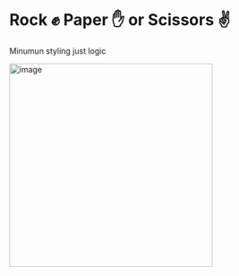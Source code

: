 <h1> Rock ✊ Paper ✋ or Scissors ✌</h1>

<p>Minumun styling just logic</p>

<img width="363" alt="image" src="https://user-images.githubusercontent.com/58277625/211347559-2256b4d2-a390-4977-8508-6ae8cdb69f6e.png">
